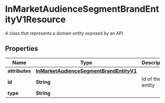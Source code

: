 

# InMarketAudienceSegmentBrandEntityV1Resource

A class that represents a domain entity exposed by an API

## Properties

| Name | Type | Description | Notes |
|------------ | ------------- | ------------- | -------------|
|**attributes** | [**InMarketAudienceSegmentBrandEntityV1**](InMarketAudienceSegmentBrandEntityV1.md) |  |  [optional] |
|**id** | **String** | Id of the entity |  [optional] |
|**type** | **String** |  |  [optional] |



